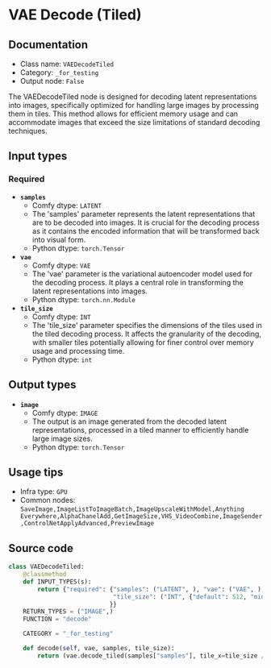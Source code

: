# VAE Decode (Tiled)
## Documentation
- Class name: `VAEDecodeTiled`
- Category: `_for_testing`
- Output node: `False`

The VAEDecodeTiled node is designed for decoding latent representations into images, specifically optimized for handling large images by processing them in tiles. This method allows for efficient memory usage and can accommodate images that exceed the size limitations of standard decoding techniques.
## Input types
### Required
- **`samples`**
    - Comfy dtype: `LATENT`
    - The 'samples' parameter represents the latent representations that are to be decoded into images. It is crucial for the decoding process as it contains the encoded information that will be transformed back into visual form.
    - Python dtype: `torch.Tensor`
- **`vae`**
    - Comfy dtype: `VAE`
    - The 'vae' parameter is the variational autoencoder model used for the decoding process. It plays a central role in transforming the latent representations into images.
    - Python dtype: `torch.nn.Module`
- **`tile_size`**
    - Comfy dtype: `INT`
    - The 'tile_size' parameter specifies the dimensions of the tiles used in the tiled decoding process. It affects the granularity of the decoding, with smaller tiles potentially allowing for finer control over memory usage and processing time.
    - Python dtype: `int`
## Output types
- **`image`**
    - Comfy dtype: `IMAGE`
    - The output is an image generated from the decoded latent representations, processed in a tiled manner to efficiently handle large image sizes.
    - Python dtype: `torch.Tensor`
## Usage tips
- Infra type: `GPU`
- Common nodes: `SaveImage,ImageListToImageBatch,ImageUpscaleWithModel,Anything Everywhere,AlphaChanelAdd,GetImageSize,VHS_VideoCombine,ImageSender,ControlNetApplyAdvanced,PreviewImage`


## Source code
```python
class VAEDecodeTiled:
    @classmethod
    def INPUT_TYPES(s):
        return {"required": {"samples": ("LATENT", ), "vae": ("VAE", ),
                             "tile_size": ("INT", {"default": 512, "min": 320, "max": 4096, "step": 64})
                            }}
    RETURN_TYPES = ("IMAGE",)
    FUNCTION = "decode"

    CATEGORY = "_for_testing"

    def decode(self, vae, samples, tile_size):
        return (vae.decode_tiled(samples["samples"], tile_x=tile_size // 8, tile_y=tile_size // 8, ), )

```
